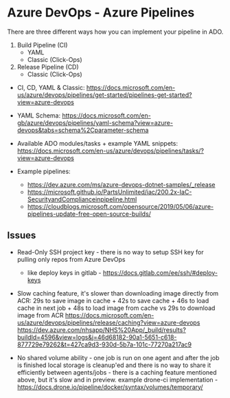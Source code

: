 # Azure DevOps - Azure Pipelines

There are three different ways how you can implement your pipeline in ADO.

1. Build Pipeline (CI)
   - YAML
   - Classic (Click-Ops)
2. Release Pipeline (CD)
   - Classic (Click-Ops)

- CI, CD, YAML & Classic:
<https://docs.microsoft.com/en-us/azure/devops/pipelines/get-started/pipelines-get-started?view=azure-devops>

- YAML Schema:
<https://docs.microsoft.com/en-gb/azure/devops/pipelines/yaml-schema?view=azure-devops&tabs=schema%2Cparameter-schema>

- Available ADO modules/tasks + example YAML snippets:
<https://docs.microsoft.com/en-us/azure/devops/pipelines/tasks/?view=azure-devops>

- Example pipelines:
  - <https://dev.azure.com/ms/azure-devops-dotnet-samples/_release>
  - <https://microsoft.github.io/PartsUnlimited/iac/200.2x-IaC-SecurityandComplianceinpipeline.html>
  - <https://cloudblogs.microsoft.com/opensource/2019/05/06/azure-pipelines-update-free-open-source-builds/>

## Issues

- Read-Only SSH project key - there is no way to setup SSH key for pulling only repos from Azure DevOps
  - like deploy keys in gitlab - https://docs.gitlab.com/ee/ssh/#deploy-keys

- Slow caching feature, it's slower than downloading image directly from ACR:
29s to save image in cache + 42s to save cache + 46s to load cache in next job + 48s to load image from cache
vs 29s to download image from ACR
<https://docs.microsoft.com/en-us/azure/devops/pipelines/release/caching?view=azure-devops>
<https://dev.azure.com/nhsapp/NHS%20App/_build/results?buildId=4596&view=logs&j=46d68182-90a1-5651-c618-877729e79262&t=427ca9d3-930d-5b7a-101c-77270a217ac9>

- No shared volume ability - one job is run on one agent and after the job is finished local storage is cleanup'ed and there is no way to share it efficiently between agents/jobs - there is a caching feature mentioned above, but it's slow and in preview.
example drone-ci implementation - https://docs.drone.io/pipeline/docker/syntax/volumes/temporary/
